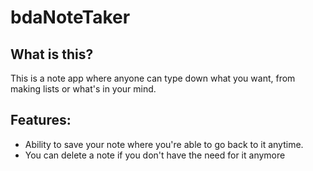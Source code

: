 # bdaNoteTaker

## What is this?
This is a note app where anyone can type down what you want, from making lists or what's in your mind.

## Features:
* Ability to save your note where you're able to go back to it anytime.
* You can delete a note if you don't have the need for it anymore
